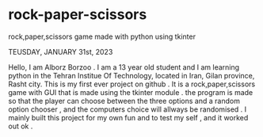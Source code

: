 # rock-paper-scissors
rock,paper,scissors game made with python using tkinter

TEUSDAY, JANUARY 31st, 2023

Hello, 
I am Alborz Borzoo . I am a 13 year old student and I am learning python in the Tehran Institue Of Technology, located in Iran, Gilan province, Rasht city.
This is my first ever project on github . It is a rock,paper,scissors game with GUI that is made using the tkinter module . the program is made so that the player 
can choose between the three options and a random option chooser , and the computers choice will allways be randomised .
I mainly built this project for my own fun and to test my self , and it worked out ok .
